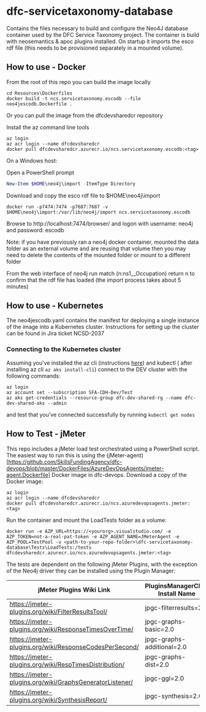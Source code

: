 # dfc-servicetaxonomy-database

Contains the files necessary to build and configure the Neo4J database container used by the DFC Service Taxonomy project.  The container is build with neosemantics & apoc plugins installed.  On startup it imports the esco rdf file (this needs to be provisioned separately in a mounted volume).

## How to use - Docker

From the root of this repo you can build the image locally

```
cd Resources\Dockerfiles
docker build -t ncs.servicetaxonomy.escodb --file neo4jescodb.Dockerfile .
```

Or you can pull the image from the dfcdevsharedcr repository

Install the az command line tools

```
az login
az acr login --name dfcdevsharedcr
docker pull dfcdevsharedcr.azurecr.io/ncs.servicetaxonomy.escodb:<tag>
```

On a Windows host:

Open a PowerShell prompt

```PowerShell
New-Item $HOME\neo4j\import -ItemType Directory
```

Download and copy the esco rdf file to $HOME\neo4j\import

```
docker run -p7474:7474 -p7687:7687 -v $HOME\neo4j\import:/var/lib/neo4j/import ncs.servicetaxonomy.escodb
```

Browse to http://localhost:7474/browser/ and logon with username: neo4j and password: escodb

Note: if you have previously ran a neo4j docker container, mounted the data folder as an external volume and are reusing that volume then you may need to delete the contents of the mounted folder or mount to a different folder

From the web interface of neo4j run match (n:ns1__Occupation) return n to confirm that the rdf file has loaded (the import process takes about 5 minutes)

## How to use - Kubernetes

The neo4jescodb.yaml contains the manifest for deploying a single instance of the image into a Kubernetes cluster.  Instructions for setting up the cluster can be found in Jira ticket NCSD-2037

### Connecting to the Kubernetes cluster

Assuming you've installed the az cli (instructions [here](https://docs.microsoft.com/en-us/cli/azure/install-azure-cli?view=azure-cli-latest)) and kubectl ( after installing az cli `az aks install-cli`) connect to the DEV cluster with the following commands:

```
az login
az account set --subscription SFA-CDH-Dev/Test
az aks get-credentials --resource-group dfc-dev-shared-rg --name dfc-dev-shared-aks --admin
```

and test that you've connected successfully by running `kubectl get nodes`

## How to Test - jMeter

This repo includes a jMeter load test orchestrated using a PowerShell script.  The easiest way to run this is using the (jMeter-agent)[https://github.com/SkillsFundingAgency/dfc-devops/blob/master/DockerFiles/AzureDevOpsAgents/jmeter-agent.Dockerfile] Docker image in dfc-devops.  Download a copy of the Docker image:

```
az login
az acr login --name dfcdevsharedcr
docker pull dfcdevsharedcr.azurecr.io/ncs.azuredevopsagents.jmeter:<tag>
```

Run the container and mount the LoadTests folder as a volume:

```
docker run -e AZP_URL=https://<yourorg>.visualstudio.com/ -e AZP_TOKEN=not-a-real-pat-token -e AZP_AGENT_NAME=JMeterAgent -e AZP_POOL=TestPool -v <path-to-your-repo-folder>\dfc-servicetaxonomy-database\Tests\LoadTests:/tests dfcdevsharedcr.azurecr.io/ncs.azuredevopsagents.jmeter:<tag>
```

The tests are dependent on the following jMeter Plugins, with the exception of the Neo4j driver they can be installed using the Plugin Manager:

jMeter Plugins Wiki Link | PluginsManagerCMD Install Name
--- | ---
https://jmeter-plugins.org/wiki/FilterResultsTool/ | jpgc-filterresults=2.2
https://jmeter-plugins.org/wiki/ResponseTimesOverTime/ | jpgc-graphs-basic=2.0
https://jmeter-plugins.org/wiki/ResponseCodesPerSecond/ | jpgc-graphs-additional=2.0
https://jmeter-plugins.org/wiki/RespTimesDistribution/ | jpgc-graphs-dist=2.0
https://jmeter-plugins.org/wiki/GraphsGeneratorListener/ | jpgc-ggl=2.0
https://jmeter-plugins.org/wiki/SynthesisReport/ | jpgc-synthesis=2.0